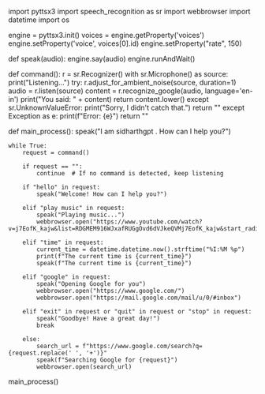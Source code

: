 import pyttsx3
import speech_recognition as sr
import webbrowser
import datetime
import os

engine = pyttsx3.init()
voices = engine.getProperty('voices')
engine.setProperty('voice', voices[0].id)
engine.setProperty("rate", 150)

def speak(audio):
    engine.say(audio)
    engine.runAndWait()

def command():
    r = sr.Recognizer()
    with sr.Microphone() as source:
        print("Listening...")
        try:
            r.adjust_for_ambient_noise(source, duration=1)  
            audio = r.listen(source)
            content = r.recognize_google(audio, language='en-in')
            print("You said: " + content)
            return content.lower()
        except sr.UnknownValueError:
            print("Sorry, I didn't catch that.")
            return ""
        except Exception as e:
            print(f"Error: {e}")
            return ""

def main_process():
    speak("I am sidharthgpt . How can I help you?")
    
    while True:
        request = command()

        if request == "":
            continue  # If no command is detected, keep listening

        if "hello" in request:
            speak("Welcome! How can I help you?")
        
        elif "play music" in request:
            speak("Playing music...")
            webbrowser.open("https://www.youtube.com/watch?v=j7EofK_kajw&list=RDGMEM916WJxafRUGgOvd6dVJkeQVMj7EofK_kajw&start_radio=1")
        
        elif "time" in request:
            current_time = datetime.datetime.now().strftime("%I:%M %p")
            print(f"The current time is {current_time}")
            speak(f"The current time is {current_time}")
        
        elif "google" in request:
            speak("Opening Google for you")
            webbrowser.open("https://www.google.com/")
            webbrowser.open("https://mail.google.com/mail/u/0/#inbox")

        elif "exit" in request or "quit" in request or "stop" in request:
            speak("Goodbye! Have a great day!")
            break

        else:
            search_url = f"https://www.google.com/search?q={request.replace(' ', '+')}"
            speak(f"Searching Google for {request}")
            webbrowser.open(search_url)

main_process()
